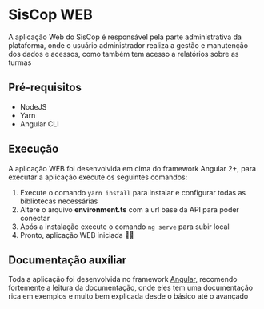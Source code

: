 # SisCop WEB

A aplicação Web do SisCop é responsável pela parte administrativa da plataforma, onde o usuário administrador realiza a gestão e manutenção dos dados e acessos, como também tem acesso a relatórios sobre as turmas

## Pré-requisitos
- NodeJS
- Yarn
- Angular CLI

## Execução
A aplicação WEB foi desenvolvida em cima do framework Angular 2+, para executar a aplicação execute os seguintes comandos:

1. Execute o comando `yarn install` para instalar e configurar todas as bibliotecas necessárias
2. Altere o arquivo **environment.ts** com a url base da API para poder conectar
3. Após a instalação execute o comando `ng serve` para subir local
4. Pronto, aplicação WEB iniciada 🚀🚀

## Documentação auxíliar

Toda a aplicação foi desenvolvida no framework [Angular](https://angular.io/docs), recomendo fortemente a leitura da documentação, onde eles tem uma documentação rica em exemplos e muito bem explicada desde o básico até o avançado
